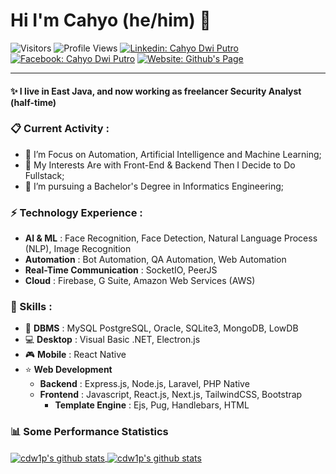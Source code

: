 # Hi I'm Cahyo (he/him) 👋

![Visitors](https://visitor-badge.laobi.icu/badge?page_id=cdw1p&color=blue)
![Profile Views](https://komarev.com/ghpvc/?username=cdw1p)
[![Linkedin: Cahyo Dwi Putro](https://img.shields.io/badge/-Cahyo%20Dwi%20Putro-blue?style=flat-square&logo=Linkedin&logoColor=white&link=https://www.linkedin.com/in/cdw1p/)](https://www.linkedin.com/in/cdw1p/)
[![Facebook: Cahyo Dwi Putro](https://img.shields.io/badge/-Cahyo%20Dwi%20Putro-blue?style=flat-square&logo=Facebook&logoColor=white&link=https://www.facebook.com/cdw1p/)](https://www.facebook.com/cdw1p/)
[![Website: Github's Page](https://img.shields.io/badge/-Github%27s%20Page-blue?style=flat-square&logo=Github&logoColor=white&link=https://cdw1p.github.io/)](https://cdw1p.github.io/)

----

#### ✨ I live in East Java, and now working as freelancer Security Analyst (half-time)
### 📋 Current Activity :
- 📖 I’m Focus on Automation, Artificial Intelligence and Machine Learning;
- 🤔 My Interests Are with Front-End & Backend Then I Decide to Do Fullstack;
- 💼 I’m pursuing a Bachelor's Degree in Informatics Engineering;


### ⚡ Technology Experience :
- **AI & ML** : Face Recognition, Face Detection, Natural Language Process (NLP), Image Recognition
- **Automation** : Bot Automation, QA Automation, Web Automation
- **Real-Time Communication** : SocketIO, PeerJS
- **Cloud** : Firebase, G Suite, Amazon Web Services (AWS)


### 🚀 Skills :
- 📝 **DBMS** : MySQL PostgreSQL, Oracle, SQLite3, MongoDB, LowDB
- 💻 **Desktop** : Visual Basic .NET, Electron.js
- 🎮 **Mobile** : React Native
- ⭐ **Web Development**
  - **Backend** : Express.js, Node.js, Laravel, PHP Native
  - **Frontend** : Javascript, React.js, Next.js, TailwindCSS, Bootstrap
    - **Template Engine** : Ejs, Pug, Handlebars, HTML


### 📊 Some Performance Statistics
<a href="https://github.com/cdw1p/">
  <img align="center" src="https://github-readme-stats.vercel.app/api/top-langs/?username=cdw1p&layout=compact" alt="cdw1p's github stats" />
</a>
<a href="https://github.com/cdw1p/">
<img align="center" src="https://github-readme-stats.vercel.app/api?username=cdw1p&hide=issues&count_private=true&show_icons=true" alt="cdw1p's github stats" />
</a>
